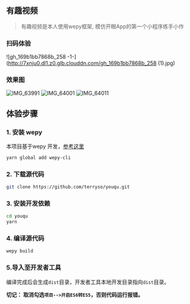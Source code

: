 
## 有趣视频
> 有趣视频是本人使用wepy框架, 模仿开眼App的第一个小程序练手小作

### 扫码体验

![gh_169b1bb7868b_258 -1-](http://7xnju0.dl1.z0.glb.clouddn.com/gh_169b1bb7868b_258 (1).jpg)

### 效果图

![IMG_63991](http://7xnju0.dl1.z0.glb.clouddn.com/IMG_63991.PNG) ![IMG_64001](http://7xnju0.dl1.z0.glb.clouddn.com/IMG_64001.PNG) ![IMG_64011](http://7xnju0.dl1.z0.glb.clouddn.com/IMG_64011.PNG)

## 体验步骤

### 1. 安装 wepy
本项目基于wepy
开发，[参考这里](https://github.com/wepyjs/wepy)

```bash
yarn global add wepy-cli
```

### 2. 下载源代码
```bash
git clone https://github.com/terryso/youqu.git
```

### 3. 安装开发依赖
```bash
cd youqu
yarn
```

### 4. 编译源代码
```bash
wepy build
```

### 5.导入至开发者工具

编译完成后会生成`dist`目录，开发者工具本地开发目录指向`dist`目录。

**切记： 取消勾选`项目-->开启ES6转ES5`，否则代码运行报错。**

